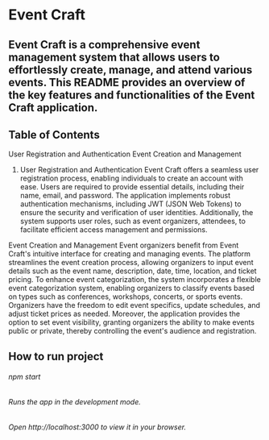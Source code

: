 
# Event Craft 
## Event Craft is a comprehensive event management system that allows users to effortlessly create, manage, and attend various events. This README provides an overview of the key features and functionalities of the Event Craft application.

## Table of Contents
User Registration and Authentication
Event Creation and Management

1. User Registration and Authentication
Event Craft offers a seamless user registration process, enabling individuals to create an account with ease. Users are required to provide essential details, including their name, email, and password. The application implements robust authentication mechanisms, including JWT (JSON Web Tokens) to ensure the security and verification of user identities. Additionally, the system supports user roles, such as event organizers, attendees, to facilitate efficient access management and permissions.

Event Creation and Management
Event organizers benefit from Event Craft's intuitive interface for creating and managing events. The platform streamlines the event creation process, allowing organizers to input event details such as the event name, description, date, time, location, and ticket pricing. To enhance event categorization, the system incorporates a flexible event categorization system, enabling organizers to classify events based on types such as conferences, workshops, concerts, or sports events. Organizers have the freedom to edit event specifics, update schedules, and adjust ticket prices as needed. Moreover, the application provides the option to set event visibility, granting organizers the ability to make events public or private, thereby controlling the event's audience and registration.

## How to run project

###### npm start
###### Runs the app in the development mode.
###### Open http://localhost:3000 to view it in your browser.
